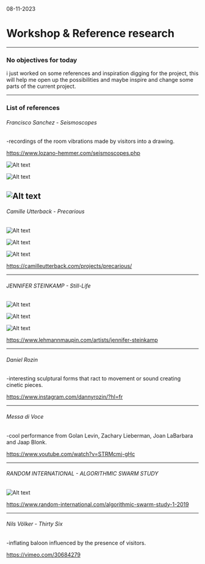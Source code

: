08-11-2023
# Workshop & Reference research
---
### No objectives for today

i just worked on some references and inspiration digging for the project, this will help me open up the possibilities and maybe inspire and change some parts of the current project.

---

### List of references

###### Francisco Sanchez - Seismoscopes

-recordings of the room vibrations made by visitors into a drawing.

https://www.lozano-hemmer.com/seismoscopes.php

![Alt text](images/Philosopher04.jpg)

![Alt text](images/seismoscopes_03.jpg)

![Alt text](images/seismoscopes_montreal_2018_glh_005.jpg)
---

###### Camille Utterback - Precarious

![Alt text](images/06.24.2019_Precarious_ScreenShot_002.jpg)

![Alt text](images/06.24.2019_Precarious_NPG_002.jpg)

![Alt text](images/06.24.2019_Precarious_ScreenShot_006.jpg)

https://camilleutterback.com/projects/precarious/

---
###### JENNIFER STEINKAMP - Still-Life 

![Alt text](images/t%C3%A9l%C3%A9chargement.jpg)

![Alt text](images/js-still-life-1-01-hr-web.jpg)

![Alt text](images/images.jpg)

https://www.lehmannmaupin.com/artists/jennifer-steinkamp

---
###### Daniel Rozin

-interesting sculptural forms that ract to movement or sound creating cinetic pieces.

https://www.instagram.com/dannyrozin/?hl=fr

---
###### Messa di Voce

-cool performance from Golan Levin, Zachary Lieberman, Joan LaBarbara and Jaap Blonk.

https://www.youtube.com/watch?v=STRMcmj-gHc

---

###### RANDOM INTERNATIONAL - ALGORITHMIC SWARM STUDY

![Alt text](images/Algorithmic+Swarm+Study+_+I,+2019+by+RANDOM+INTERNATIONAL.jpg)

https://www.random-international.com/algorithmic-swarm-study-1-2019

---

###### Nils Völker - Thirty Six

-inflating baloon influenced by the presence of visitors.

https://vimeo.com/30684279